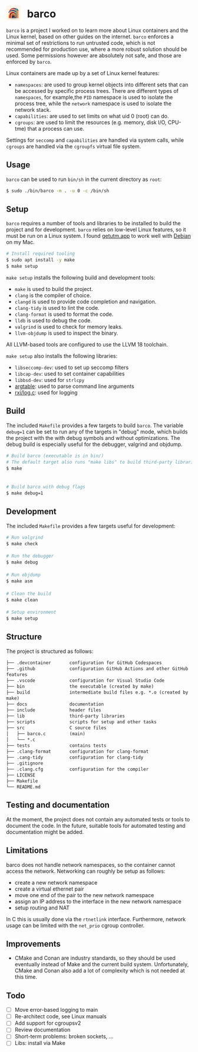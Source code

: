 # <img src="./docs/barco.png" style="width:40px;padding-right:10px;margin-bottom:-8px;"> barco

`barco` is a project I worked on to learn more about Linux containers and the Linux kernel, based on other guides on the internet.
`barco` enforces a minimal set of restrictions to run untrusted code, which is not recommended for production use, where a more robust solution should be used.
Some permissions however are absolutely not safe, and those are enforced by `barco`.

Linux containers are made up by a set of Linux kernel features:

- `namespaces`: are used to group kernel objects into different sets that can be accessed by specific process trees. There are different types
of `namespaces`, for example,the `PID` namespace is used to isolate the process tree, while the `network` namespace is used to isolate the network stack.
- `capabilities`: are used to set limits on what uid 0 (root) can do.
- `cgroups`: are used to limit the resources (e.g. memory, disk I/O, CPU-tme) that a process can use.

Settings for `seccomp` and `capabilities` are handled via system calls, while `cgroups` are handled via the `cgroupfs` virtual file system.

## Usage

`barco` can be used to run `bin/sh` in the current directory as `root`:

```bash
$ sudo ./bin/barco -m . -u 0 -c /bin/sh
```

## Setup

`barco` requires a number of tools and libraries to be installed to build the project and for development.
`barco` relies on low-level Linux features, so it must be run on a Linux system. I found [getutm.app](https://getutm.app) to work well with [Debian](http://debian.org) on my Mac.

```bash
# Install required tooling
$ sudo apt install -y make
$ make setup
```

`make setup` installs the following build and development tools:

- `make` is used to build the project.
- `clang` is the compiler of choice.
- `clangd` is used to provide code completion and navigation.
- `clang-tidy` is used to lint the code.
- `clang-format` is used to format the code.
- `lldb` is used to debug the code.
- `valgrind` is used to check for memory leaks.
- `llvm-objdump` is used to inspect the binary.

All LLVM-based tools are configured to use the LLVM 18 toolchain.

`make setup` also installs the following libraries:

- `libseccomp-dev`: used to set up seccomp filters
- `libcap-dev`: used to set container capabilities
- `libbsd-dev`: used for `strlcpy`
- [argtable](http://argtable.org/): used to parse command line arguments
- [rxi/log.c](https://github.com/rxi/log.c): used for logging


## Build

The included `Makefile` provides a few targets to build `barco`.
The variable `debug=1` can be set to run any of the targets in "debug" mode, which builds the project with the with debug symbols and without optimizations.
The debug build is especially useful for the debugger, valgrind and objdump.

```bash
# Build barco (executable is in bin/)
# The default target also runs "make libs" to build third-party libraries, "make lint" to lint the code and "make format" to format the code
$ make


# Build barco with debug flags
$ make debug=1
```

## Development
The included `Makefile` provides a few targets useful for development:

```bash
# Run valgrind
$ make check

# Run the debugger
$ make debug

# Run objdump
$ make asm

# Clean the build
$ make clean

# Setup environment
$ make setup
```

## Structure

The project is structured as follows:
```
├── .devcontainer       configuration for GitHub Codespaces
├── .github             configuration GitHub Actions and other GitHub features
├── .vscode             configuration for Visual Studio Code
├── bin                 the executable (created by make)
├── build               intermediate build files e.g. *.o (created by make)
├── docs                documentation
├── include             header files
├── lib                 third-party libraries
├── scripts             scripts for setup and other tasks
├── src                 C source files
│   ├── barco.c         (main)
│   └── *.c
├── tests               contains tests
├── .clang-format       configuration for clang-format
├── .cang-tidy          configuration for clang-tidy
├── .gitignore
├── .clang.cfg          configuration for the compiler
├── LICENSE
├── Makefile
└── README.md
```

## Testing and documentation

At the moment, the project does not contain any automated tests or tools to document the code.
In the future, suitable tools for automated testing and documentation might be added.

## Limitations
barco does not handle network namespaces, so the container cannot access the network. Networking can roughly be setup as follows:
- create a new network namespace
- create a virtual ethernet pair
- move one end of the pair to the new network namespace
- assign an IP address to the interface in the new network namespace
- setup routing and NAT

In C this is usually done via the `rtnetlink` interface. Furthermore, network usage can be limited with the `net_prio` cgroup controller.

## Improvements

- CMake and Conan are industry standards, so they should be used eventually instead of Make and the current build system. Unfortunately, CMake and Conan also add a lot of complexity which is not needed at this time.

## Todo

- [ ] Move error-based logging to main
- [ ] Re-architect code, see Linux manuals
- [ ] Add support for cgroupsv2
- [ ] Review documentation
- [ ] Short-term problems: broken sockets, ...
- [ ] Libs: install via Make
